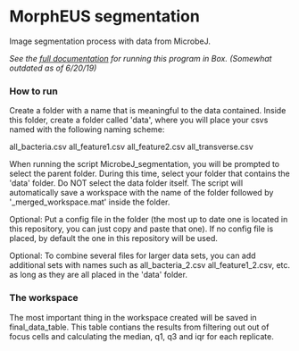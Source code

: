# MorphEUS segmentation 

Image segmentation process with data from MicrobeJ.

*See the [full documentation](https://tufts.box.com/s/070ctjfuuk8uuwo2sbngb3bw09mkbn13) for running this program in Box. (Somewhat outdated as of 6/20/19)*

### How to run

Create a folder with a name that is meaningful to the data contained.  Inside this folder, create a folder called 'data', where you will place your csvs named with the following naming scheme:

all_bacteria.csv 
all_feature1.csv
all_feature2.csv
all_transverse.csv

When running the script MicrobeJ_segmentation, you will be prompted to select the parent folder. During this time, select your folder that contains the 'data' folder. Do NOT select the data folder itself. The script will automatically save a workspace with the name of the folder followed by '_merged_workspace.mat' inside the folder. 

Optional: Put a config file in the folder (the most up to date one is located in this repository, you can just copy and paste that one). If no config file is placed, by default the one in this repository will be used.

Optional: To combine several files for larger data sets, you can add additional sets with names such as all_bacteria_2.csv all_feature1_2.csv, etc. as long as they are all placed in the 'data' folder.

### The workspace

The most important thing in the workspace created will be saved in final_data_table. This table contians the results from filtering out out of focus cells and calculating the median, q1, q3 and iqr for each replicate. 

